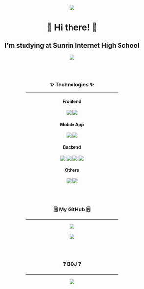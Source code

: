 <div align="center">
	<img src="https://capsule-render.vercel.app/api?type=waving&color=timeGradient&height=180&section=header&text=jwkwon's%20GitHub!&fontSize=90" />
</div>

<h1 align="center">👋 Hi there! 👋</h1>

<h2 align="center">I'm studying at Sunrin Internet High School</h2>

<div align="center">
	<img src="https://github-widgetbox.vercel.app/api/profile?username=jwkwon0817&data=followers,repositories,stars,commits" />
</div>

<br /><br />

<h3 align="center">✨ Technologies ✨</h3>
<div align="center">
	<hr width="300px"/>
	<!-- Frontend Technologies -->
	<h4 align="center">Frontend</h4>
	<img src="https://img.shields.io/badge/React-61DAFB?style=for-the-badge&logo=React&logoColor=white" />
	<img src="https://img.shields.io/badge/Next.js-000000?style=for-the-badge&logo=Next.js&logoColor=white" />
	<!-- App Techonologies -->
	<h4 align="center">Mobile App</h4>
	<img src="https://img.shields.io/badge/React%20Native-61DAFB?style=for-the-badge&logo=React&logoColor=white" />
	<img src="https://img.shields.io/badge/Swift-F05138?style=for-the-badge&logo=Swift&logoColor=white" />
	<!-- Backend Technologies -->
	<h4 align="center">Backend</h4>
	<img src="https://img.shields.io/badge/Spring%20Boot-6DB33F?style=for-the-badge&logo=Spring%20Boot&logoColor=white" />
	<img src="https://img.shields.io/badge/FastAPI-009688?style=for-the-badge&logo=FastAPI&logoColor=white" />
	<img src="https://img.shields.io/badge/NestJS-E0234E?style=for-the-badge&logo=NestJS&logoColor=white" />
	<img src="https://img.shields.io/badge/TypeORM-FF5A5F?style=for-the-badge&logo=TypeORM&logoColor=white" />
	<!-- Additional Technologies -->
	<h4 align="center">Others</h4>
	<img src="https://img.shields.io/badge/Automation-00AA13?style=for-the-badge&logo=Automation&logoColor=white" />
	<img src="https://img.shields.io/badge/Image%20Generation-FF9900?style=for-the-badge&logo=Image%20Generation&logoColor=white" />
</div>

<br /><br />

<h3 align="center">🗒️ My GitHub 🗒️</h3>
<div align="center">
	<hr width="300px;" />
	<img src="https://github-readme-stats.vercel.app/api/top-langs/?username=jwkwon0817&layout=compact&theme=dracula&hide_border=true&count_private=true" />
	<br /><br />
	<img src="https://github-readme-stats.vercel.app/api?username=jwkwon0817&count_private=true&show_icons=true&theme=dracula&hide_border=true" />

</div>

<br /><br />

<h3 align="center">❓ BOJ ❓</h3>
<div align="center">
	<hr width="300px;" />
	<img src="http://mazassumnida.wtf/api/v2/generate_badge?boj=jwkwon"/>
</div>
